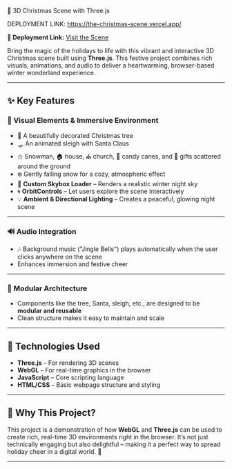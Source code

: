 🎄 3D Christmas Scene with Three.js

DEPLOYMENT LINK:
https://the-christmas-scene.vercel.app/

**🔗 Deployment Link:** [Visit the Scene](https://the-christmas-scene.vercel.app/)

Bring the magic of the holidays to life with this vibrant and interactive 3D Christmas scene built using **Three.js**. This festive project combines rich visuals, animations, and audio to deliver a heartwarming, browser-based winter wonderland experience.

---

## ✨ Key Features

### 🎨 Visual Elements & Immersive Environment

- 🎄 A beautifully decorated Christmas tree  
- 🛷 An animated sleigh with Santa Claus  
- ⛄ Snowman, 🏠 house, ⛪ church, 🍭 candy canes, and 🎁 gifts scattered around the ground  
- ❄️ Gently falling snow for a cozy, atmospheric effect  
- 🌌 **Custom Skybox Loader** – Renders a realistic winter night sky  
- 🌀 **OrbitControls** – Let users explore the scene interactively  
- 💡 **Ambient & Directional Lighting** – Creates a peaceful, glowing night scene  

---

### 🔊 Audio Integration

- 🎶 Background music ("Jingle Bells") plays automatically when the user clicks anywhere on the scene  
- Enhances immersion and festive cheer

---

### 🧩 Modular Architecture

- Components like the tree, Santa, sleigh, etc., are designed to be **modular and reusable**  
- Clean structure makes it easy to maintain and scale

---

## 🚀 Technologies Used

- **Three.js** – For rendering 3D scenes  
- **WebGL** – For real-time graphics in the browser  
- **JavaScript** – Core scripting language  
- **HTML/CSS** – Basic webpage structure and styling

---

## 🎁 Why This Project?

This project is a demonstration of how **WebGL** and **Three.js** can be used to create rich, real-time 3D environments right in the browser. It’s not just technically engaging but also delightful – making it a perfect way to spread holiday cheer in a digital world. 🌟

---
